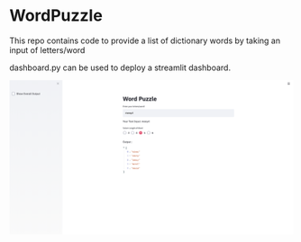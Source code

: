 # WordPuzzle
This repo contains code to provide a list of dictionary words by taking an input of letters/word

dashboard.py can be used to deploy a streamlit dashboard.


![Oops! something broke](Example.png?raw=true "Example Dashboard")